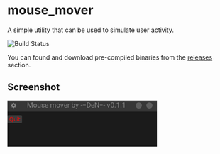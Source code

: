 # mouse_mover 

A simple utility that can be used to simulate user activity.

![Build Status](https://github.com/denix666/mouse_mover/actions/workflows/rust.yml/badge.svg)

You can found and download pre-compiled binaries from the <a href=https://github.com/denix666/mouse_mover/releases>releases</a> section.

## Screenshot
![gameplay1](screenshots/window.png)
